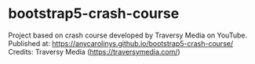 # bootstrap5-crash-course  
Project based on crash course developed by Traversy Media on YouTube.  
Published at: https://anycarolinys.github.io/bootstrap5-crash-course/  
Credits: Traversy Media (https://traversymedia.com/)  
